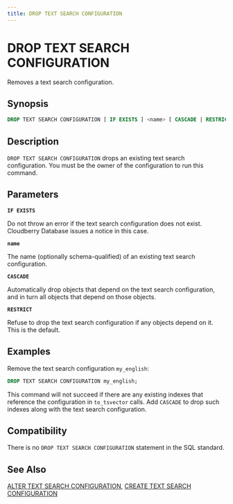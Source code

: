 ```yaml
---
title: DROP TEXT SEARCH CONFIGURATION
---
```


# DROP TEXT SEARCH CONFIGURATION

Removes a text search configuration.

## Synopsis

```sql
DROP TEXT SEARCH CONFIGURATION [ IF EXISTS ] <name> [ CASCADE | RESTRICT ]
```

## Description

`DROP TEXT SEARCH CONFIGURATION` drops an existing text search configuration. You must be the owner of the configuration to run this command.

## Parameters

**`IF EXISTS`**

Do not throw an error if the text search configuration does not exist. Cloudberry Database issues a notice in this case.

**`name`**

The name (optionally schema-qualified) of an existing text search configuration.

**`CASCADE`**

Automatically drop objects that depend on the text search configuration, and in turn all objects that depend on those objects.

**`RESTRICT`**

Refuse to drop the text search configuration if any objects depend on it. This is the default.

## Examples

Remove the text search configuration `my_english`:

```sql
DROP TEXT SEARCH CONFIGURATION my_english;
```

This command will not succeed if there are any existing indexes that reference the configuration in `to_tsvector` calls. Add `CASCADE` to drop such indexes along with the text search configuration.

## Compatibility

There is no `DROP TEXT SEARCH CONFIGURATION` statement in the SQL standard.

## See Also

[ALTER TEXT SEARCH CONFIGURATION](/docs/sql-stmts/sql-stmt-alter-text-search-configuration.md), [CREATE TEXT SEARCH CONFIGURATION](/docs/sql-stmts/sql-stmt-create-text-search-configuration.md)
